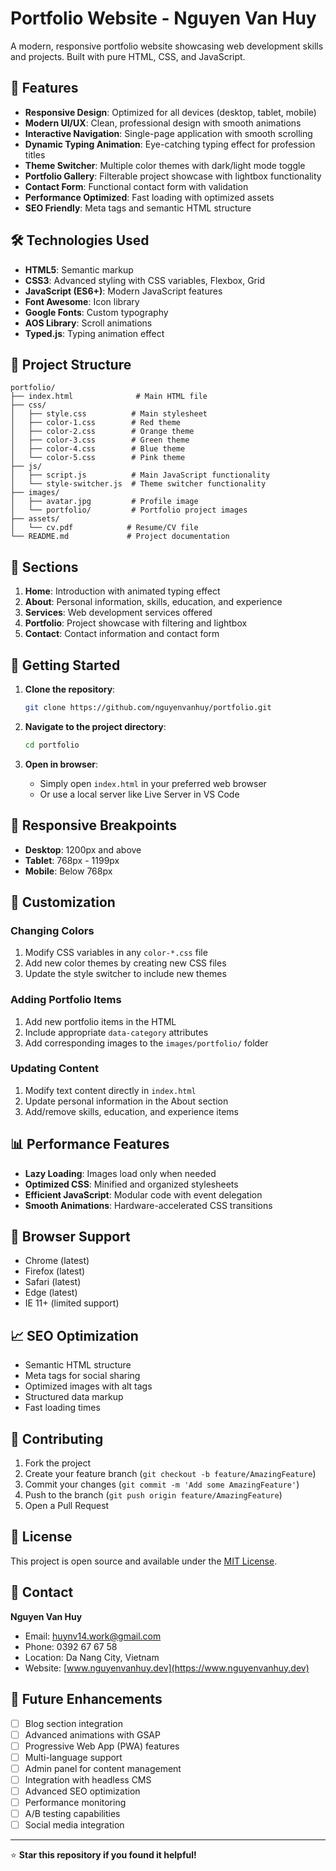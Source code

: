 # Portfolio Website - Nguyen Van Huy

A modern, responsive portfolio website showcasing web development skills and projects. Built with pure HTML, CSS, and JavaScript.

## 🚀 Features

- **Responsive Design**: Optimized for all devices (desktop, tablet, mobile)
- **Modern UI/UX**: Clean, professional design with smooth animations
- **Interactive Navigation**: Single-page application with smooth scrolling
- **Dynamic Typing Animation**: Eye-catching typing effect for profession titles
- **Theme Switcher**: Multiple color themes with dark/light mode toggle
- **Portfolio Gallery**: Filterable project showcase with lightbox functionality
- **Contact Form**: Functional contact form with validation
- **Performance Optimized**: Fast loading with optimized assets
- **SEO Friendly**: Meta tags and semantic HTML structure

## 🛠️ Technologies Used

- **HTML5**: Semantic markup
- **CSS3**: Advanced styling with CSS variables, Flexbox, Grid
- **JavaScript (ES6+)**: Modern JavaScript features
- **Font Awesome**: Icon library
- **Google Fonts**: Custom typography
- **AOS Library**: Scroll animations
- **Typed.js**: Typing animation effect

## 📁 Project Structure

```
portfolio/
├── index.html              # Main HTML file
├── css/
│   ├── style.css          # Main stylesheet
│   ├── color-1.css        # Red theme
│   ├── color-2.css        # Orange theme
│   ├── color-3.css        # Green theme
│   ├── color-4.css        # Blue theme
│   └── color-5.css        # Pink theme
├── js/
│   ├── script.js          # Main JavaScript functionality
│   └── style-switcher.js  # Theme switcher functionality
├── images/
│   ├── avatar.jpg         # Profile image
│   └── portfolio/         # Portfolio project images
├── assets/
│   └── cv.pdf            # Resume/CV file
└── README.md             # Project documentation
```

## 🎨 Sections

1. **Home**: Introduction with animated typing effect
2. **About**: Personal information, skills, education, and experience
3. **Services**: Web development services offered
4. **Portfolio**: Project showcase with filtering and lightbox
5. **Contact**: Contact information and contact form

## 🚀 Getting Started

1. **Clone the repository**:

   ```bash
   git clone https://github.com/nguyenvanhuy/portfolio.git
   ```

2. **Navigate to the project directory**:

   ```bash
   cd portfolio
   ```

3. **Open in browser**:
   - Simply open `index.html` in your preferred web browser
   - Or use a local server like Live Server in VS Code

## 📱 Responsive Breakpoints

- **Desktop**: 1200px and above
- **Tablet**: 768px - 1199px
- **Mobile**: Below 768px

## 🎯 Customization

### Changing Colors

1. Modify CSS variables in any `color-*.css` file
2. Add new color themes by creating new CSS files
3. Update the style switcher to include new themes

### Adding Portfolio Items

1. Add new portfolio items in the HTML
2. Include appropriate `data-category` attributes
3. Add corresponding images to the `images/portfolio/` folder

### Updating Content

1. Modify text content directly in `index.html`
2. Update personal information in the About section
3. Add/remove skills, education, and experience items

## 📊 Performance Features

- **Lazy Loading**: Images load only when needed
- **Optimized CSS**: Minified and organized stylesheets
- **Efficient JavaScript**: Modular code with event delegation
- **Smooth Animations**: Hardware-accelerated CSS transitions

## 🔧 Browser Support

- Chrome (latest)
- Firefox (latest)
- Safari (latest)
- Edge (latest)
- IE 11+ (limited support)

## 📈 SEO Optimization

- Semantic HTML structure
- Meta tags for social sharing
- Optimized images with alt tags
- Structured data markup
- Fast loading times

## 🤝 Contributing

1. Fork the project
2. Create your feature branch (`git checkout -b feature/AmazingFeature`)
3. Commit your changes (`git commit -m 'Add some AmazingFeature'`)
4. Push to the branch (`git push origin feature/AmazingFeature`)
5. Open a Pull Request

## 📝 License

This project is open source and available under the [MIT License](LICENSE).

## 📧 Contact

**Nguyen Van Huy**

- Email: huynv14.work@gmail.com
- Phone: 0392 67 67 58
- Location: Da Nang City, Vietnam
- Website: [www.nguyenvanhuy.dev](https://www.nguyenvanhuy.dev)

## 🔮 Future Enhancements

- [ ] Blog section integration
- [ ] Advanced animations with GSAP
- [ ] Progressive Web App (PWA) features
- [ ] Multi-language support
- [ ] Admin panel for content management
- [ ] Integration with headless CMS
- [ ] Advanced SEO optimization
- [ ] Performance monitoring
- [ ] A/B testing capabilities
- [ ] Social media integration

---

⭐ **Star this repository if you found it helpful!**
